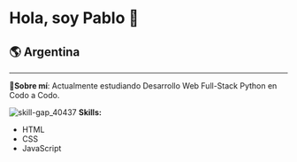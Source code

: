 # Hola, soy Pablo 👋
## 🌎 Argentina
---

👋**Sobre mí**: Actualmente estudiando Desarrollo Web Full-Stack Python en Codo a Codo.

![skill-gap_40437](https://github.com/PabloGastonMedina/PabloGastonMedina/assets/99515825/30443e65-3b57-4ff6-99e9-31c1632f0b6b) **Skills:**
- HTML
- CSS
- JavaScript
